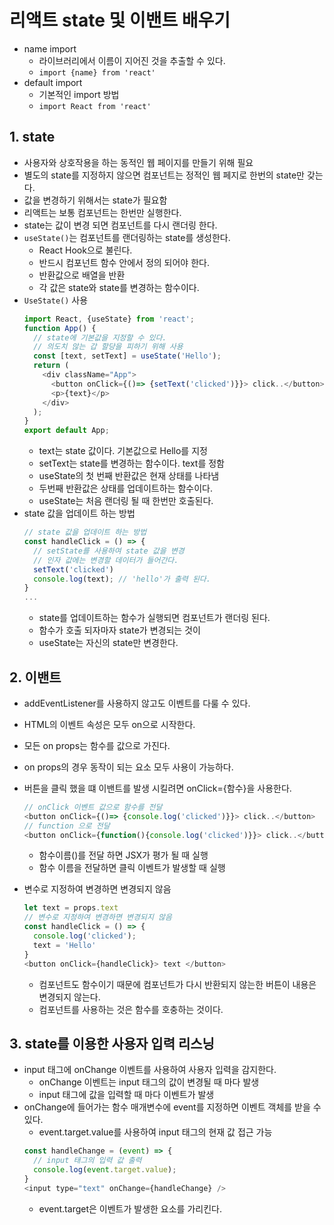 # 리액트 state 및 이밴트 배우기
- name import
  - 라이브러리에서 이름이 지어진 것을 추출할 수 있다.
  - `import {name} from 'react'`
- default import
  - 기본적인 import 방법
  - `import React from 'react'`

## 1. state
- 사용자와 상호작용을 하는 동적인 웹 페이지를 만들기 위해 필요
- 별도의 state를 지정하지 않으면 컴포넌트는 정적인 웹 페지로 한번의 state만 갖는다.
- 값을 변경하기 위해서는 state가 필요함
- 리액트는 보통 컴포넌트는 한번만 실행한다.
- state는 값이 변경 되면 컴포넌트를 다시 랜더링 한다.
- `useState()`는 컴포넌트를 랜더링하는 state를 생성한다.
  - React Hook으로 불린다.
  - 반드시 컴포넌트 함수 안에서 정의 되어야 한다.
  - 반환값으로 배열을 반환
  - 각 값은 state와 state를 변경하는 함수이다.
- `UseState()` 사용
  ```javascript
  import React, {useState} from 'react';
  function App() {
    // state에 기본값을 지정할 수 있다.
    // 의도치 않는 갑 할당을 피하기 위해 사용
    const [text, setText] = useState('Hello');
    return (
      <div className="App">
        <button onClick={()=> {setText('clicked')}}> click..</button>
        <p>{text}</p>
      </div>
    );
  }
  export default App;
  ```
  - text는 state 값이다. 기본값으로 Hello를 지정
  - setText는 state를 변경하는 함수이다. text를 정함
  - useState의 첫 번째 반환값은 현재 상태를 나타냄
  - 두번째 반환값은 상태를 업데이트하는 함수이다.
  - useState는 처음 랜더링 될 때 한번만 호출된다.
- state 값을 업데이트 하는 방법
  ```javascript
  // state 값을 업데이트 하는 방법
  const handleClick = () => {
    // setState를 사용하여 state 값을 변경
    // 인자 값에는 변경할 데이터가 들어간다.
    setText('clicked')
    console.log(text); // 'hello'가 출력 된다.
  }
  ...
  ```
    - state를 업데이트하는 함수가 실행되면 컴포넌트가 랜더링 된다.
    - 함수가 호출 되자마자 state가 변경되는 것이
    - useState는 자신의 state만 변경한다.


## 2. 이밴트
- addEventListener를 사용하지 않고도 이벤트를 다룰 수 있다.
- HTML의 이벤트 속성은 모두 on으로 시작한다.
- 모든 on props는 함수를 값으로 가진다.
- on props의 경우 동작이 되는 요소 모두 사용이 가능하다.
- 버튼을 클릭 했을 떄 이밴트를 발생 시킬려면 onClick={함수}을 사용한다.
  ```javascript
  // onClick 이벤트 값으로 함수를 전달
  <button onClick={()=> {console.log('clicked')}}> click..</button>
  // function 으로 전달
  <button onClick={function(){console.log('clicked')}}> click..</button>
  ```
  -  함수이름()를 전달 하면 JSX가 평가 될 때 실행
  -  함수 이름을 전달하면 클릭 이벤트가 발생할 때 실행

- 변수로 지정하여 변경하면 변경되지 않음
  ```javascript
  let text = props.text
  // 변수로 지정하여 변경하면 변경되지 않음
  const handleClick = () => {
    console.log('clicked');
    text = 'Hello'
  }
  <button onClick={handleClick}> text </button>
  ```
  - 컴포넌트도 함수이기 때문에 컴포넌트가 다시 반환되지 않는한 버튼이 내용은 변경되지 않는다.
  - 컴포넌트를 사용하는 것은 함수를 호충하는 것이다.

## 3. state를 이용한 사용자 입력 리스닝
- input 태그에 onChange 이벤트를 사용하여 사용자 입력을 감지한다.
  - onChange 이벤트는 input 태그의 값이 변경될 때 마다 발생
  - input 태그에 값을 입력할 때 마다 이벤트가 발생
- onChange에 들어가는 함수 매개변수에 event를 지정하면 이벤트 객체를 받을 수 있다.
  - event.target.value를 사용하여 input 태그의 현재 값 접근 가능
  ```javascript
  const handleChange = (event) => {
    // input 태그의 입력 값 출력
    console.log(event.target.value);
  }
  <input type="text" onChange={handleChange} />
  ```
  - event.target은 이벤트가 발생한 요소를 가리킨다.